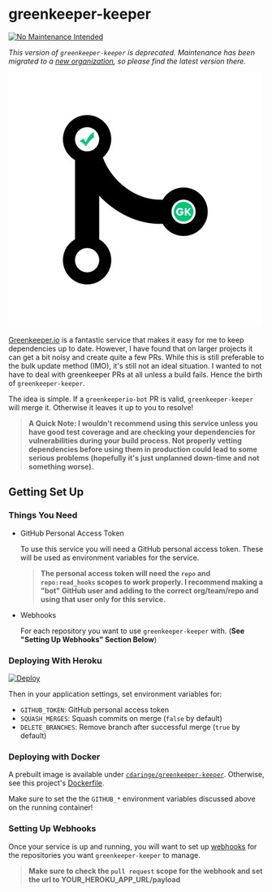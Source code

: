 # greenkeeper-keeper

[![No Maintenance Intended](http://unmaintained.tech/badge.svg)](http://unmaintained.tech/)

_This version of `greenkeeper-keeper` is deprecated. Maintenance has been migrated to a [new organization](https://github.com/greenkeeper-keeper), so please find the latest version there._

![greenkeeper-keeper](./assets/greenkeeper-keeper-bot.jpg)

[Greenkeeper.io](https://greenkeeper.io/) is a fantastic service that makes it easy for me to keep dependencies up to date. However, I have found that on larger projects it can get a bit noisy and create quite a few PRs. While this is still preferable to the bulk update method (IMO), it's still not an ideal situation. I wanted to not have to deal with greenkeeper PRs at all unless a build fails. Hence the birth of `greenkeeper-keeper`.

The idea is simple. If a `greenkeeperio-bot` PR is valid, `greenkeeper-keeper` will merge it. Otherwise it leaves it up to you to resolve!

> **A Quick Note: I wouldn't recommend using this service unless you have good test coverage and are checking your dependencies for vulnerabilities during your build process. Not properly vetting dependencies before using them in production could lead to some serious problems (hopefully it's just unplanned down-time and not something worse).**

## Getting Set Up

### Things You Need

- GitHub Personal Access Token

  To use this service you will need a GitHub personal access token. These will be used as environment variables for the service.

  > **The personal access token will need the `repo` and `repo:read_hooks` scopes to work properly. I recommend making a "bot" GitHub user and adding to the correct org/team/repo and using that user only for this service.**

- Webhooks

  For each repository you want to use `greenkeeper-keeper` with. (**See "Setting Up Webhooks" Section Below**)


### Deploying With Heroku

[![Deploy](https://www.herokucdn.com/deploy/button.svg)](https://heroku.com/deploy)

Then in your application settings, set environment variables for:

- `GITHUB_TOKEN`: GitHub personal access token
- `SQUASH_MERGES`: Squash commits on merge (`false` by default)
- `DELETE_BRANCHES`: Remove branch after successful merge (`true` by default)

### Deploying with Docker

A prebuilt image is available under [`cdaringe/greenkeeper-keeper`](https://hub.docker.com/r/cdaringe/greenkeeper-keeper).  Otherwise, see this project's [Dockerfile](./Dockerfile).

Make sure to set the the `GITHUB_*` environment variables discussed above on the running container!

### Setting Up Webhooks

Once your service is up and running, you will want to set up [webhooks](https://developer.github.com/webhooks) for the repositories you want `greenkeeper-keeper` to manage.

> **Make sure to check the `pull request` scope for the webhook and set the url to YOUR_HEROKU_APP_URL/payload**
